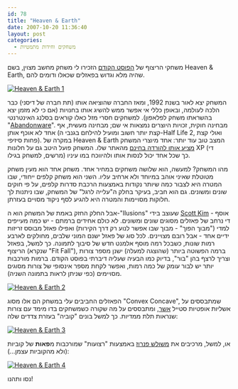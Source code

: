 ```yaml
---
id: 78
title: "Heaven & Earth"
date: 2007-10-20 11:36:40
layout: post
categories: 
  - משחקים וחידות מתמטיות
---
```

משחקי הריצוף של <a href="http://www.gadial.net/?p=73">הפוסט הקודם</a> הזכירו לי משחק מחשב מצוין, בשם Heaven &amp; Earth, שהיה מלא וגדוש בפאזלים שכאלו ודומים להם.

<a href="http://www.gadial.net/wp-content/uploads/2007/10/illusion_001.png" title="Heaven &amp; Earth 1"><img src="http://www.gadial.net/wp-content/uploads/2007/10/illusion_001-150x150.png" alt="Heaven &amp; Earth 1" /></a>

המשחק יצא לאור בשנת 1992, ומאז החברה שהוציאה אותו (תת חברה של דיסני) כבר הלכה לעולמה, ובאופן כללי אי אפשר ממש להשיג אותו בחנויות (אם כי לא מזמן יצא בהשראתו  משחק לפלאפון). למשחקים חסרי מזל כאלו קוראים בסלנג האינטרנטי "<a href="http://en.wikipedia.org/wiki/Abandonware">Abandonware</a>". מבחינה חוקית, זכויות היוצרים נמצאות אי שם; מבחינה מעשית, אף אחד לא אוכף אותן (קצת יותר חשוב ומועיל להילחם בגנבי ה-Half Life 2, ואולי קצת פחות סיזיפי). במקרה של Heaven &amp; Earth המצב טוב עוד יותר: אחד מיוצרי המשחק <a href="http://www.iangilman.com/software/heavenearth.php">מציע אותו להורדה בחינם</a> מהאתר שלו. המשחק פועל היטב גם על חלונות XP (די מרשים, למשחק בגילו) כך שכל אחד יכול לנסות אותו ולהיווכח במו עיניו.

מהו המשחק? למעשה, הוא שלושה משחקים במחיר אחד. משחק אחד הוא מעין משחק מטוטלת שאיני אוהב במיוחד ולא ארחיב עליו. השני הוא משחק קלפים ייחודי, שבו המטרה היא לצבור כמה שיותר נקודות באמצעות הרכבת סדרות קלפים, על פי חוקים שונים ומשונים. גם הוא חביב, בעיקר בחלק ה"עלייה לרגל" של המשחק, שבו ניתנות לך חלוקות מסויימות והמטרה היא להגיע לסף ניקוד מסויים בעזרתן.

אבל החלק החזק באמת של המשחק הוא ה-"Ilusions" שעוצב בידי <a href="http://www.scottkim.com/">Scott Kim</a> - אוסף די נרחב של פאזלים מסוגים שונים ומשונים. לא כולם אחידים ברמתם - יש כמה מעייפים למדי ("מבוך הפוך" - מבוך שבו אפשר לנוע רק דרך הקירות) ואפילו פאזל מבוסס זריזות ידיים אחד - אבל רובם מצויינים. לכל סוג של פאזל ישנם המוני שלבים, מחולקים לארבע רמות שונות, כשבכל רמה מוסף אלמנט חדש של סיבוך לתמונה. כך למשל, בפאזל הריצוף (שנקרא "Fit Fall"), ברמה הפשוטה ביותר (שהוצגה למעלה) ישנן מספר צורות וצריך לרצף בהן "בור", בדיוק כמו הבעיה שעליה דיברתי בפוסט הקודם. ברמות מורכבות יותר יש לבור עומק של כמה רמות, ואפשר לקחת מספר אינסופי של צורות מסוגים מסויימים (כפי שניתן לראות בתמונה השניה).

<a href="http://www.gadial.net/wp-content/uploads/2007/10/illusion_002.png" title="Heaven &amp; Earth 2"><img src="http://www.gadial.net/wp-content/uploads/2007/10/illusion_002-150x150.png" alt="Heaven &amp; Earth 2" /></a>

הפאזלים החביבים עלי במשחק הם אלו מסוג "Convex Concave", שמתבססים על אשליות אופטיות סטייל <a href="http://he.wikipedia.org/wiki/%D7%9E%D7%95%D7%A8%D7%99%D7%A5_%D7%A7%D7%95%D7%A8%D7%A0%D7%9C%D7%99%D7%A1_%D7%90%D7%A9%D7%A8">אשר</a>, ומתבססים על מה שקורה כשמשחקים בדו מימד עם צורות שנראות תלת ממדיות. כך למשל בונים "קוביה" בעזרת צדדים שלה:

<a href="http://www.gadial.net/wp-content/uploads/2007/10/illusion_004.png" title="Heaven &amp; Earth 3"><img src="http://www.gadial.net/wp-content/uploads/2007/10/illusion_004-150x150.png" alt="Heaven &amp; Earth 3" /></a>

או, למשל, מרכיבים את <a href="http://en.wikipedia.org/wiki/Penrose_triangle">משולש פנרוז</a> באמצעות "רצועות" שמורכבות מ<strong>פאות</strong> של קוביות (ולא מהקוביות עצמן...):

<a href="http://www.gadial.net/wp-content/uploads/2007/10/illusion_000.png" title="Heaven &amp; Earth 4"><img src="http://www.gadial.net/wp-content/uploads/2007/10/illusion_000-150x150.png" alt="Heaven &amp; Earth 4" /></a>

נסו ותהנו!
